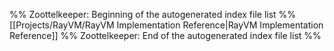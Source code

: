 %% Zoottelkeeper: Beginning of the autogenerated index file list  %%
 [[Projects/RayVM/RayVM Implementation Reference|RayVM Implementation Reference]]
%% Zoottelkeeper: End of the autogenerated index file list  %%
